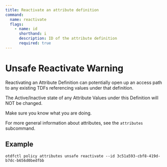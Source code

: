 ```yaml
---
title: Reactivate an attribute definition
command:
  name: reactivate
  flags:
    - name: id
      shorthand: i
      description: ID of the attribute definition
      required: true
---
```


# Unsafe Reactivate Warning

Reactivating an Attribute Definition can potentially open up an access path to any existing TDFs referencing values under that definition.

The Active/Inactive state of any Attribute Values under this Definition will NOT be changed.

Make sure you know what you are doing.

For more general information about attributes, see the `attributes` subcommand.

## Example

```shell
otdfctl policy attributes unsafe reactivate --id 3c51a593-cbf8-419d-b7dc-b656d0bedfbb
```
